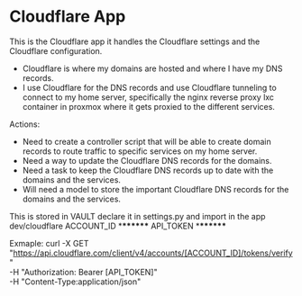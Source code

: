 # Cloudflare App

This is the Cloudflare app it handles the Cloudflare settings and the Cloudflare configuration.

- Cloudflare is where my domains are hosted and where I have my DNS records.
- I use Cloudflare for the DNS records and use Cloudflare tunneling to connect to my home server, specifically the nginx reverse proxy lxc container in proxmox where it gets proxied to the different services.

Actions:

- Need to create a controller script that will be able to create domain records to route traffic to specific services on my home server.
- Need a way to update the Cloudflare DNS records for the domains.
- Need a task to keep the Cloudflare DNS records up to date with the domains and the services.
- Will need a model to store the important Cloudflare DNS records for the domains and the services.

This is stored in VAULT
declare it in settings.py and import in the app
dev/cloudflare
ACCOUNT_ID \***\*\*\*\*\*\***
API_TOKEN \***\*\*\*\*\*\***

Exmaple:
curl -X GET "https://api.cloudflare.com/client/v4/accounts/[ACCOUNT_ID]/tokens/verify" \
 -H "Authorization: Bearer [API_TOKEN]" \
 -H "Content-Type:application/json"
